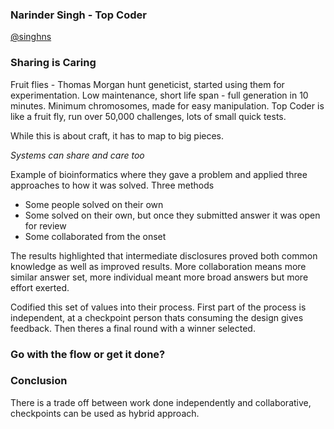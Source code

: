 ### Narinder Singh - Top Coder

[@singhns](http://www.twitter.com/singnhs)

### Sharing is Caring

Fruit flies - Thomas Morgan hunt geneticist, started using them for experimentation. Low maintenance, short life span - full generation in 10 minutes. Minimum chromosomes, made for easy manipulation. Top Coder is like a fruit fly, run over 50,000 challenges, lots of small quick tests.

While this is about craft, it has to map to big pieces.

*Systems can share and care too*

Example of bioinformatics where they gave a problem and applied three approaches to how it was solved. Three methods

* Some people solved on their own
* Some solved on their own, but once they submitted answer it was open for review
* Some collaborated from the onset

The results highlighted that intermediate disclosures proved both common knowledge as well as improved results. More collaboration means more similar answer set, more individual meant more broad answers but more effort exerted.

Codified this set of values into their process. First part of the process is independent, at a checkpoint person thats consuming the design gives feedback. Then theres a final round with a winner selected.

### Go with the flow or get it done?

### Conclusion

There is a trade off between work done independently and collaborative, checkpoints can be used as hybrid approach.
